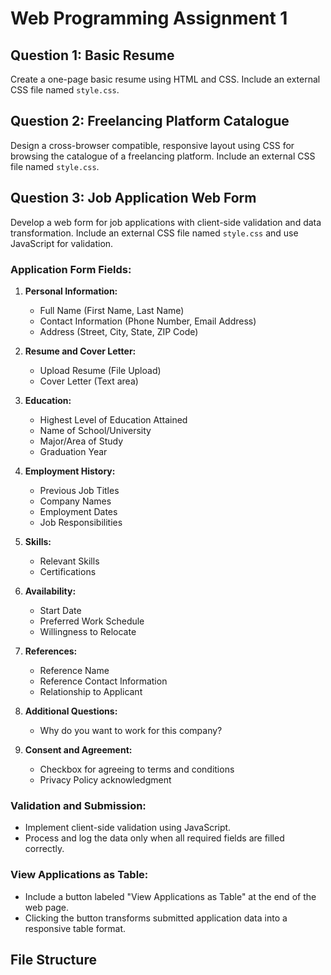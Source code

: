 # Web Programming Assignment 1

## Question 1: Basic Resume

Create a one-page basic resume using HTML and CSS. Include an external CSS file named `style.css`.

## Question 2: Freelancing Platform Catalogue

Design a cross-browser compatible, responsive layout using CSS for browsing the catalogue of a freelancing platform. Include an external CSS file named `style.css`.

## Question 3: Job Application Web Form

Develop a web form for job applications with client-side validation and data transformation. Include an external CSS file named `style.css` and use JavaScript for validation.

### Application Form Fields:

1. **Personal Information:**
   - Full Name (First Name, Last Name)
   - Contact Information (Phone Number, Email Address)
   - Address (Street, City, State, ZIP Code)

2. **Resume and Cover Letter:**
   - Upload Resume (File Upload)
   - Cover Letter (Text area)

3. **Education:**
   - Highest Level of Education Attained
   - Name of School/University
   - Major/Area of Study
   - Graduation Year

4. **Employment History:**
   - Previous Job Titles
   - Company Names
   - Employment Dates
   - Job Responsibilities

5. **Skills:**
   - Relevant Skills
   - Certifications

6. **Availability:**
   - Start Date
   - Preferred Work Schedule
   - Willingness to Relocate

7. **References:**
   - Reference Name
   - Reference Contact Information
   - Relationship to Applicant

8. **Additional Questions:**
   - Why do you want to work for this company?

9. **Consent and Agreement:**
   - Checkbox for agreeing to terms and conditions
   - Privacy Policy acknowledgment

### Validation and Submission:

- Implement client-side validation using JavaScript.
- Process and log the data only when all required fields are filled correctly.

### View Applications as Table:

- Include a button labeled "View Applications as Table" at the end of the web page.
- Clicking the button transforms submitted application data into a responsive table format.

## File Structure


